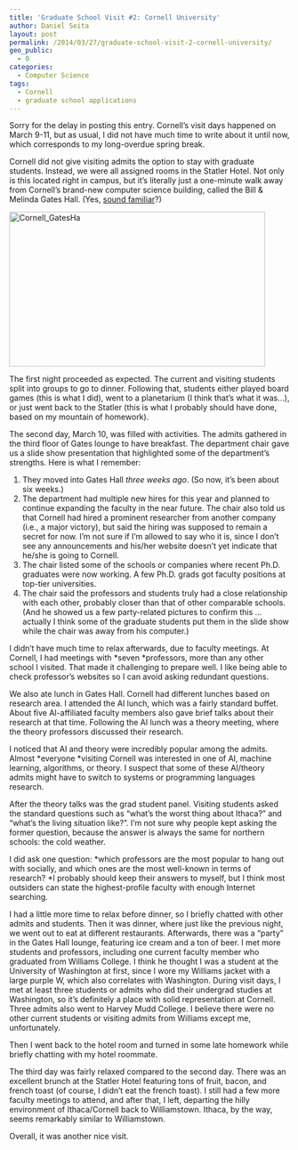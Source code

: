 ```yaml
---
title: 'Graduate School Visit #2: Cornell University'
author: Daniel Seita
layout: post
permalink: /2014/03/27/graduate-school-visit-2-cornell-university/
geo_public:
  - 0
categories:
  - Computer Science
tags:
  - Cornell
  - graduate school applications
---
```

Sorry for the delay in posting this entry. Cornell&#8217;s visit days happened on March 9-11, but as usual, I did not have much time to write about it until now, which corresponds to my long-overdue spring break.

Cornell did not give visiting admits the option to stay with graduate students. Instead, we were all assigned rooms in the Statler Hotel. Not only is this located right in campus, but it&#8217;s literally just a one-minute walk away from Cornell&#8217;s brand-new computer science building, called the Bill & Melinda Gates Hall. (Yes, [sound familiar][1]?)

[<img class="aligncenter size-large wp-image-1683" src="http://seitad.files.wordpress.com/2014/03/cornell_gatesha.jpg?w=460" alt="Cornell_GatesHa" width="460" height="278" />][2]

<!--more-->

The first night proceeded as expected. The current and visiting students split into groups to go to dinner. Following that, students either played board games (this is what I did), went to a planetarium (I think that&#8217;s what it was&#8230;), or just went back to the Statler (this is what I probably should have done, based on my mountain of homework).

The second day, March 10, was filled with activities. The admits gathered in the third floor of Gates lounge to have breakfast. The department chair gave us a slide show presentation that highlighted some of the department&#8217;s strengths. Here is what I remember:

  1. They moved into Gates Hall *three weeks ago*. (So now, it&#8217;s been about six weeks.)
  2. The department had multiple new hires for this year and planned to continue expanding the faculty in the near future. The chair also told us that Cornell had hired a prominent researcher from another company (i.e., a major victory), but said the hiring was supposed to remain a secret for now. I&#8217;m not sure if I&#8217;m allowed to say who it is, since I don&#8217;t see any announcements and his/her website doesn&#8217;t yet indicate that he/she is going to Cornell.
  3. The chair listed some of the schools or companies where recent Ph.D. graduates were now working. A few Ph.D. grads got faculty positions at top-tier universities.
  4. The chair said the professors and students truly had a close relationship with each other, probably closer than that of other comparable schools. (And he showed us a few party-related pictures to confirm this &#8230; actually I think some of the graduate students put them in the slide show while the chair was away from his computer.)

I didn&#8217;t have much time to relax afterwards, due to faculty meetings. At Cornell, I had meetings with *seven *professors, more than any other school I visited. That made it challenging to prepare well. I like being able to check professor&#8217;s websites so I can avoid asking redundant questions.

We also ate lunch in Gates Hall. Cornell had different lunches based on research area. I attended the AI lunch, which was a fairly standard buffet. About five AI-affiliated faculty members also gave brief talks about their research at that time. Following the AI lunch was a theory meeting, where the theory professors discussed their research.

I noticed that AI and theory were incredibly popular among the admits. Almost *everyone *visiting Cornell was interested in one of AI, machine learning, algorithms, or theory. I suspect that some of these AI/theory admits might have to switch to systems or programming languages research.

After the theory talks was the grad student panel. Visiting students asked the standard questions such as &#8220;what&#8217;s the worst thing about Ithaca?&#8221; and &#8220;what&#8217;s the living situation like?&#8221;. I&#8217;m not sure why people kept asking the former question, because the answer is always the same for northern schools: the cold weather.

I did ask one question: *which professors are the most popular to hang out with socially, and which ones are the most well-known in terms of research? *I probably should keep their answers to myself, but I think most outsiders can state the highest-profile faculty with enough Internet searching.

I had a little more time to relax before dinner, so I briefly chatted with other admits and students. Then it was dinner, where just like the previous night, we went out to eat at different restaurants. Afterwards, there was a &#8220;party&#8221; in the Gates Hall lounge, featuring ice cream and a ton of beer. I met more students and professors, including one current faculty member who graduated from Williams College. I think he thought I was a student at the University of Washington at first, since I wore my Williams jacket with a large purple W, which also correlates with Washington. During visit days, I met at least three students or admits who did their undergrad studies at Washington, so it&#8217;s definitely a place with solid representation at Cornell. Three admits also went to Harvey Mudd College. I believe there were no other current students or visiting admits from Williams except me, unfortunately.

Then I went back to the hotel room and turned in some late homework while briefly chatting with my hotel roommate.

The third day was fairly relaxed compared to the second day. There was an excellent brunch at the Statler Hotel featuring tons of fruit, bacon, and french toast (of course, I didn&#8217;t eat the french toast). I still had a few more faculty meetings to attend, and after that, I left, departing the hilly environment of Ithaca/Cornell back to Williamstown. Ithaca, by the way, seems remarkably similar to Williamstown.

Overall, it was another nice visit.

 [1]: http://seitad.wordpress.com/2014/02/22/graduate-school-visit-1-the-university-of-texas-at-austin/
 [2]: http://seitad.files.wordpress.com/2014/03/cornell_gatesha.jpg